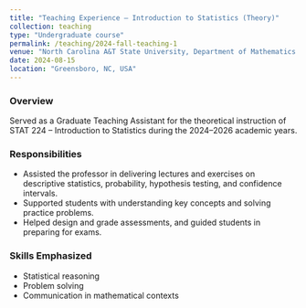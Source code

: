 ```yaml
---
title: "Teaching Experience – Introduction to Statistics (Theory)"
collection: teaching
type: "Undergraduate course"
permalink: /teaching/2024-fall-teaching-1
venue: "North Carolina A&T State University, Department of Mathematics and Statistics"
date: 2024-08-15
location: "Greensboro, NC, USA"
---
```


### Overview

Served as a Graduate Teaching Assistant for the theoretical instruction of STAT 224 – Introduction to Statistics during the 2024–2026 academic years.

### Responsibilities

- Assisted the professor in delivering lectures and exercises on descriptive statistics, probability, hypothesis testing, and confidence intervals.  
- Supported students with understanding key concepts and solving practice problems.  
- Helped design and grade assessments, and guided students in preparing for exams.

### Skills Emphasized

- Statistical reasoning  
- Problem solving  
- Communication in mathematical contexts